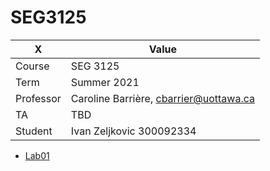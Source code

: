 # SEG3125

|X|Value|
|---|---|
|Course|SEG 3125|
|Term|Summer 2021|
|Professor|Caroline Barrière, cbarrier@uottawa.ca|
|TA|TBD|
|Student|Ivan Zeljkovic 300092334|

* [Lab01](Lab01)